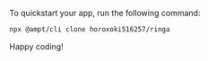 To quickstart your app, run the following command: 

```bash
npx @ampt/cli clone horoxoki516257/ringa
```

Happy coding!